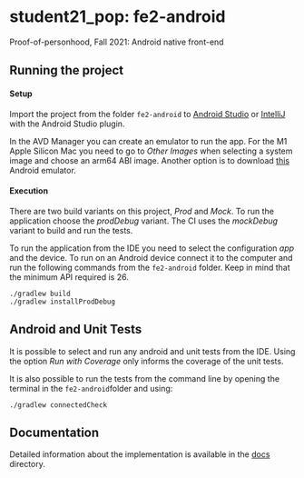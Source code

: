 # student21_pop: fe2-android
Proof-of-personhood, Fall 2021: Android native front-end

## Running the project

#### Setup

Import the project from the folder `fe2-android` to [Android Studio](https://developer.android.com/studio) or [IntelliJ](https://www.jetbrains.com/idea/) with the Android Studio plugin.

In the AVD Manager you can create an emulator to run the app. For the M1 Apple Silicon Mac you need to go to *Other Images* when selecting a system image and choose an arm64 ABI image. Another option is to download [this](https://github.com/google/android-emulator-m1-preview) Android emulator.

#### Execution

There are two build variants on this project, *Prod* and *Mock*. To run the application choose the *prodDebug* variant. The CI uses the *mockDebug* variant to build and run the tests.

To run the application from the IDE you need to select the configuration *app* and the device. To run on an Android device connect it to the computer and run the following commands from the `fe2-android` folder. Keep in mind that the minimum API required is 26.

```
./gradlew build
./gradlew installProdDebug
```

## Android and Unit Tests

It is possible to select and run any android and unit tests from the IDE. Using the option *Run with Coverage* only informs the coverage of the unit tests. 

It is also possible to run the tests from the command line by opening the terminal in the `fe2-android`folder and using:

```
./gradlew connectedCheck
```

## Documentation

Detailed information about the implementation is available in the [docs](docs/README.md) directory.